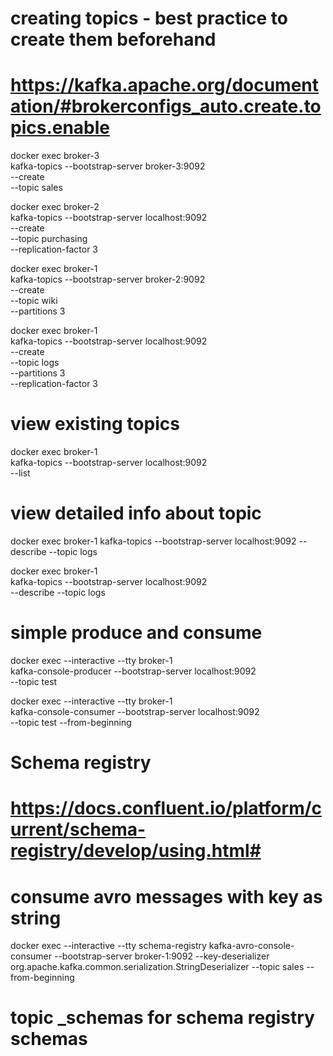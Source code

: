 # creating topics - best practice to create them beforehand
# https://kafka.apache.org/documentation/#brokerconfigs_auto.create.topics.enable

docker exec broker-3 \
kafka-topics --bootstrap-server broker-3:9092 \
--create \
--topic sales

docker exec broker-2 \
kafka-topics --bootstrap-server localhost:9092 \
--create \
--topic purchasing \
--replication-factor 3

docker exec broker-1 \
kafka-topics --bootstrap-server broker-2:9092 \
--create \
--topic wiki \
--partitions 3 

docker exec broker-1 \
kafka-topics --bootstrap-server localhost:9092 \
--create \
--topic logs \
--partitions 3 \
--replication-factor 3 

# view existing topics

docker exec broker-1 \
kafka-topics --bootstrap-server localhost:9092 \
--list

# view detailed info about topic

docker exec broker-1 kafka-topics --bootstrap-server localhost:9092 --describe --topic logs

docker exec broker-1 \
kafka-topics --bootstrap-server localhost:9092 \
--describe --topic logs

# simple produce and consume
docker exec --interactive --tty broker-1 \
kafka-console-producer --bootstrap-server localhost:9092 \
                       --topic test

docker exec --interactive --tty broker-1 \
kafka-console-consumer --bootstrap-server localhost:9092 \
--topic test --from-beginning

# Schema registry
# https://docs.confluent.io/platform/current/schema-registry/develop/using.html#

# consume avro messages with key as string
docker exec --interactive --tty schema-registry kafka-avro-console-consumer --bootstrap-server broker-1:9092  --key-deserializer org.apache.kafka.common.serialization.StringDeserializer --topic sales --from-beginning

# topic _schemas for schema registry schemas
